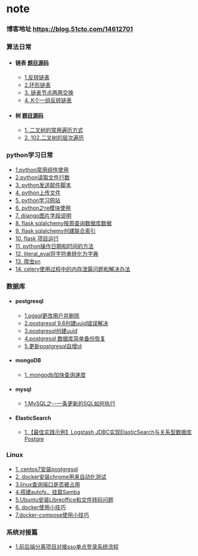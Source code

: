 # note

### 博客地址 https://blog.51cto.com/14612701

### 算法日常
 - #### 链表 [题目源码](https://github.com/xaohuihui/algorithm_study/tree/master/linked)
   * [1.反转链表](算法日常/反转链表.md)
   * [2.环形链表](算法日常/环形链表)
   * [3. 链表节点两两交换](算法日常/链表节点两两交换.md)
   * [4. K个一组反转链表](算法日常/K个一组反转链表.md)
  - #### 树  [题目源码](https://github.com/xaohuihui/algorithm_study/tree/master/tree)
      * [1. 二叉树的常用遍历方式](算法日常/二叉树的遍历方法.md)
      * [2. 102.二叉树的层次遍历](算法日常/二叉树层次遍历.md)

### python学习日常
  * [1.python常用组件使用](python常用组件使用.md)
  * [2.python读取文件行数](python%20读取文件行数.md)
  * [3. python发送邮件脚本](python发送邮件脚本.md)
  * [4. python上传文件](python上传文件.md)
  * [5. python学习网站](python学习网站.md)
  * [6. python之re模块使用](python之re模块使用.md)
  * [7. djiango图片字段说明](django图片字段说明.md)
  * [8. flask sqlalchemy按周查询数据库数据](flask%20sqlalchemy按周查询数据库数据.md)
  * [9. flask sqlalchemy创建联合索引](flask%20sqlalchemy创建联合索引.md)
  * [10. flask 项目运行](flask%20项目运行.md)
  * [11. python操作日期和时间的方法](python操作日期和时间的方法.md)
  * [12. literal_eval将字符串转化为字典](将字符串转化为字典.md)
  * [13. 爬虫sn](爬虫sn.md)
  * [14. celery使用过程中的内存泄露问题和解决办法](celery使用中产生的内存泄露问题.md)

### 数据库
- #### postgresql
  * [1.pgsql更改用户并删除](pgsql更改用户并删除.md)
  * [2.postgresql 9.6创建uuid错误解决](postgresql%209.6创建uuid错误解决.md)
  * [3.postgresql创建uuid](postgresql创建uuid.md)
  * [4.postgresql 数据库简单备份恢复](postgresql%20数据库简单备份恢复.md)
  * [5.更新postgresql自增id](更新postgresql自增id.md)
- #### mongoDB
  * [1. mongodb加快查询速度](mongodb加快查询速度.md)
- #### mysql
  * [1.MySQL之--一条更新的SQL如何执行](MySQL执行SQL日志记录.md)
- #### ElasticSearch
  * [1.【最佳实践示例】Logstash JDBC实现ElasticSearch与关系型数据库Postgre ](pg中数据通过logstash-jdbc同步到ES.md)

### Linux
 * [1. centos7安装postgresql](centos7安装postgresql.md)
 * [2. docker安装chrome用来自动化测试](docker安装chrome用来自动化测试.md)
 * [3.linux查询端口是否被占用](linux查询端口是否被占用.md)
 * [4.搭建autofs，挂载Samba](搭建autofs，挂载Samba.md)
 * [5.Ubuntu安装Libreoffice和文件转码问题](Ubuntu安装Libreoffice和文件转码问题.md)
 * [6. docker使用小技巧](docker使用小技巧.md)
 * [7.docker-compose使用小技巧](docker-compose使用小技巧.md)

### 系统对接篇
  * [1.前后端分离项目对接sso单点登录系统流程](sso前后端分离.md)
